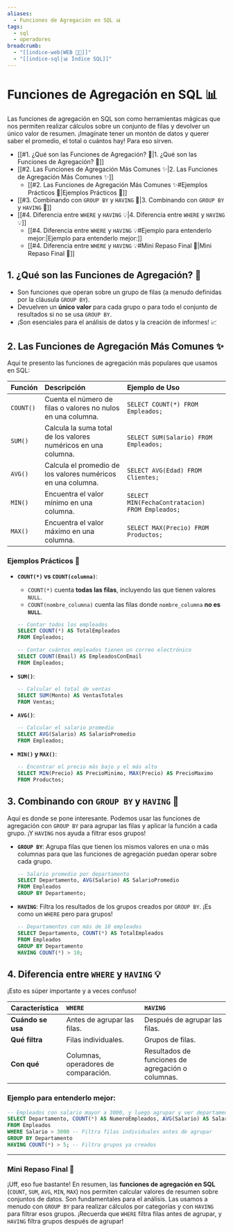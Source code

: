 ```yaml
---
aliases:
  - Funciones de Agregación en SQL 📊
tags:
  - sql
  - operadores
breadcrumb:
  - "[[indice-web|WEB 🔗📝]]"
  - "[[indice-sql|📊 Índice SQL]]"
---
```

# Funciones de Agregación en SQL 📊

Las funciones de agregación en SQL son como herramientas mágicas que nos permiten realizar cálculos sobre un conjunto de filas y devolver un único valor de resumen. ¡Imagínate tener un montón de datos y querer saber el promedio, el total o cuántos hay! Para eso sirven.
- [[#1. ¿Qué son las Funciones de Agregación? 🤔|1. ¿Qué son las Funciones de Agregación? 🤔]]
- [[#2. Las Funciones de Agregación Más Comunes ✨|2. Las Funciones de Agregación Más Comunes ✨]]
	- [[#2. Las Funciones de Agregación Más Comunes ✨#Ejemplos Prácticos 🚀|Ejemplos Prácticos 🚀]]
- [[#3. Combinando con `GROUP BY` y `HAVING` 🧩|3. Combinando con `GROUP BY` y `HAVING` 🧩]]
- [[#4. Diferencia entre `WHERE` y `HAVING` 💡|4. Diferencia entre `WHERE` y `HAVING` 💡]]
	- [[#4. Diferencia entre `WHERE` y `HAVING` 💡#Ejemplo para entenderlo mejor:|Ejemplo para entenderlo mejor:]]
	- [[#4. Diferencia entre `WHERE` y `HAVING` 💡#Mini Repaso Final 🧠|Mini Repaso Final 🧠]]

## 1. ¿Qué son las Funciones de Agregación? 🤔

* Son funciones que operan sobre un grupo de filas (a menudo definidas por la cláusula `GROUP BY`).
* Devuelven un **único valor** para cada grupo o para todo el conjunto de resultados si no se usa `GROUP BY`.
* ¡Son esenciales para el análisis de datos y la creación de informes! 📈

## 2. Las Funciones de Agregación Más Comunes ✨

Aquí te presento las funciones de agregación más populares que usamos en SQL:

| Función | Descripción                                                | Ejemplo de Uso                                      |
| :------ | :--------------------------------------------------------- | :-------------------------------------------------- |
| `COUNT()` | Cuenta el número de filas o valores no nulos en una columna. | `SELECT COUNT(*) FROM Empleados;`                   |
| `SUM()`   | Calcula la suma total de los valores numéricos en una columna. | `SELECT SUM(Salario) FROM Empleados;`               |
| `AVG()`   | Calcula el promedio de los valores numéricos en una columna. | `SELECT AVG(Edad) FROM Clientes;`                   |
| `MIN()`   | Encuentra el valor mínimo en una columna.                  | `SELECT MIN(FechaContratacion) FROM Empleados;`     |
| `MAX()`   | Encuentra el valor máximo en una columna.                  | `SELECT MAX(Precio) FROM Productos;`                |

### Ejemplos Prácticos 🚀

* **`COUNT(*)` vs `COUNT(columna)`**:
    * `COUNT(*)` cuenta **todas las filas**, incluyendo las que tienen valores `NULL`.
    * `COUNT(nombre_columna)` cuenta las filas donde `nombre_columna` **no es `NULL`**.

    ```sql
    -- Contar todos los empleados
    SELECT COUNT(*) AS TotalEmpleados
    FROM Empleados;

    -- Contar cuántos empleados tienen un correo electrónico
    SELECT COUNT(Email) AS EmpleadosConEmail
    FROM Empleados;
    ```

* **`SUM()`**:
    ```sql
    -- Calcular el total de ventas
    SELECT SUM(Monto) AS VentasTotales
    FROM Ventas;
    ```

* **`AVG()`**:
    ```sql
    -- Calcular el salario promedio
    SELECT AVG(Salario) AS SalarioPromedio
    FROM Empleados;
    ```

* **`MIN()` y `MAX()`**:
    ```sql
    -- Encontrar el precio más bajo y el más alto
    SELECT MIN(Precio) AS PrecioMinimo, MAX(Precio) AS PrecioMaximo
    FROM Productos;
    ```

## 3. Combinando con `GROUP BY` y `HAVING` 🧩

Aquí es donde se pone interesante. Podemos usar las funciones de agregación con `GROUP BY` para agrupar las filas y aplicar la función a cada grupo. ¡Y `HAVING` nos ayuda a filtrar esos grupos!

* **`GROUP BY`**: Agrupa filas que tienen los mismos valores en una o más columnas para que las funciones de agregación puedan operar sobre cada grupo.
    ```sql
    -- Salario promedio por departamento
    SELECT Departamento, AVG(Salario) AS SalarioPromedio
    FROM Empleados
    GROUP BY Departamento;
    ```

* **`HAVING`**: Filtra los resultados de los grupos creados por `GROUP BY`. ¡Es como un `WHERE` pero para grupos!
    ```sql
    -- Departamentos con más de 10 empleados
    SELECT Departamento, COUNT(*) AS TotalEmpleados
    FROM Empleados
    GROUP BY Departamento
    HAVING COUNT(*) > 10;
    ```

## 4. Diferencia entre `WHERE` y `HAVING` 💡

¡Esto es súper importante y a veces confuso!

| Característica | `WHERE`                                       | `HAVING`                                           |
| :------------- | :-------------------------------------------- | :------------------------------------------------- |
| **Cuándo se usa** | Antes de agrupar las filas.                   | Después de agrupar las filas.                      |
| **Qué filtra** | Filas individuales.                           | Grupos de filas.                                   |
| **Con qué** | Columnas, operadores de comparación.         | Resultados de funciones de agregación o columnas. |

### Ejemplo para entenderlo mejor:

```sql
-- Empleados con salario mayor a 3000, y luego agrupar y ver departamentos con más de 5 empleados
SELECT Departamento, COUNT(*) AS NumeroEmpleados, AVG(Salario) AS SalarioPromedio
FROM Empleados
WHERE Salario > 3000 -- Filtra filas individuales antes de agrupar
GROUP BY Departamento
HAVING COUNT(*) > 5; -- Filtra grupos ya creados
```

---

### Mini Repaso Final 🧠

¡Uff, eso fue bastante! En resumen, las **funciones de agregación en SQL** (`COUNT`, `SUM`, `AVG`, `MIN`, `MAX`) nos permiten calcular valores de resumen sobre conjuntos de datos. Son fundamentales para el análisis. Las usamos a menudo con `GROUP BY` para realizar cálculos por categorías y con `HAVING` para filtrar esos grupos. ¡Recuerda que `WHERE` filtra filas antes de agrupar, y `HAVING` filtra grupos después de agrupar!